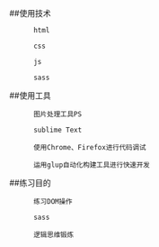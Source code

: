 ##使用技术

          html
          
          css
          
          js
          
          sass
          

        
##使用工具

          图片处理工具PS

          sublime Text

          使用Chrome、Firefox进行代码调试

          运用glup自动化构建工具进行快速开发


        
##练习目的

          练习DOM操作
          
          sass
          
          逻辑思维锻炼
      


